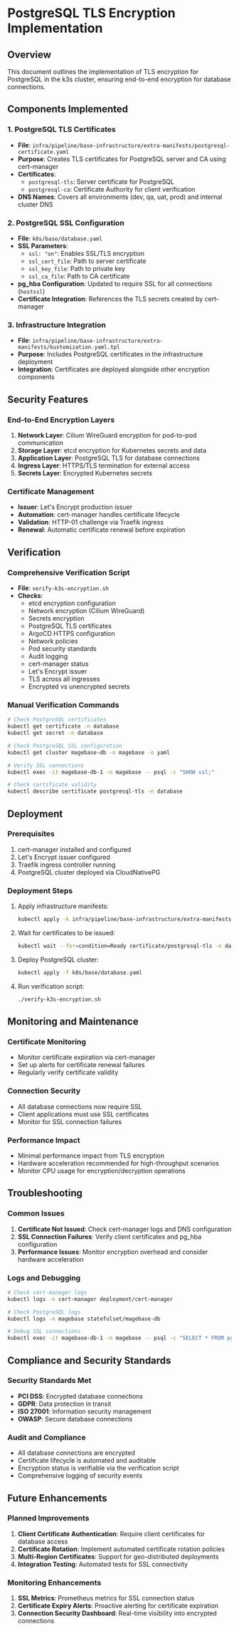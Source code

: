 # PostgreSQL TLS Encryption Implementation

## Overview

This document outlines the implementation of TLS encryption for PostgreSQL in the k3s cluster, ensuring end-to-end encryption for database connections.

## Components Implemented

### 1. PostgreSQL TLS Certificates

- **File**: `infra/pipeline/base-infrastructure/extra-manifests/postgresql-certificate.yaml`
- **Purpose**: Creates TLS certificates for PostgreSQL server and CA using cert-manager
- **Certificates**:
  - `postgresql-tls`: Server certificate for PostgreSQL
  - `postgresql-ca`: Certificate Authority for client verification
- **DNS Names**: Covers all environments (dev, qa, uat, prod) and internal cluster DNS

### 2. PostgreSQL SSL Configuration

- **File**: `k8s/base/database.yaml`
- **SSL Parameters**:
  - `ssl: "on"`: Enables SSL/TLS encryption
  - `ssl_cert_file`: Path to server certificate
  - `ssl_key_file`: Path to private key
  - `ssl_ca_file`: Path to CA certificate
- **pg_hba Configuration**: Updated to require SSL for all connections (`hostssl`)
- **Certificate Integration**: References the TLS secrets created by cert-manager

### 3. Infrastructure Integration

- **File**: `infra/pipeline/base-infrastructure/extra-manifests/kustomization.yaml.tpl`
- **Purpose**: Includes PostgreSQL certificates in the infrastructure deployment
- **Integration**: Certificates are deployed alongside other encryption components

## Security Features

### End-to-End Encryption Layers

1. **Network Layer**: Cilium WireGuard encryption for pod-to-pod communication
2. **Storage Layer**: etcd encryption for Kubernetes secrets and data
3. **Application Layer**: PostgreSQL TLS for database connections
4. **Ingress Layer**: HTTPS/TLS termination for external access
5. **Secrets Layer**: Encrypted Kubernetes secrets

### Certificate Management

- **Issuer**: Let's Encrypt production issuer
- **Automation**: cert-manager handles certificate lifecycle
- **Validation**: HTTP-01 challenge via Traefik ingress
- **Renewal**: Automatic certificate renewal before expiration

## Verification

### Comprehensive Verification Script

- **File**: `verify-k3s-encryption.sh`
- **Checks**:
  - etcd encryption configuration
  - Network encryption (Cilium WireGuard)
  - Secrets encryption
  - PostgreSQL TLS certificates
  - ArgoCD HTTPS configuration
  - Network policies
  - Pod security standards
  - Audit logging
  - cert-manager status
  - Let's Encrypt issuer
  - TLS across all ingresses
  - Encrypted vs unencrypted secrets

### Manual Verification Commands

```bash
# Check PostgreSQL certificates
kubectl get certificate -n database
kubectl get secret -n database

# Check PostgreSQL SSL configuration
kubectl get cluster magebase-db -n magebase -o yaml

# Verify SSL connections
kubectl exec -it magebase-db-1 -n magebase -- psql -c "SHOW ssl;"

# Check certificate validity
kubectl describe certificate postgresql-tls -n database
```

## Deployment

### Prerequisites

1. cert-manager installed and configured
2. Let's Encrypt issuer configured
3. Traefik ingress controller running
4. PostgreSQL cluster deployed via CloudNativePG

### Deployment Steps

1. Apply infrastructure manifests:

   ```bash
   kubectl apply -k infra/pipeline/base-infrastructure/extra-manifests/
   ```

2. Wait for certificates to be issued:

   ```bash
   kubectl wait --for=condition=Ready certificate/postgresql-tls -n database --timeout=300s
   ```

3. Deploy PostgreSQL cluster:

   ```bash
   kubectl apply -f k8s/base/database.yaml
   ```

4. Run verification script:

   ```bash
   ./verify-k3s-encryption.sh
   ```

## Monitoring and Maintenance

### Certificate Monitoring
- Monitor certificate expiration via cert-manager
- Set up alerts for certificate renewal failures
- Regularly verify certificate validity

### Connection Security
- All database connections now require SSL
- Client applications must use SSL certificates
- Monitor for SSL connection failures

### Performance Impact
- Minimal performance impact from TLS encryption
- Hardware acceleration recommended for high-throughput scenarios
- Monitor CPU usage for encryption/decryption operations

## Troubleshooting

### Common Issues
1. **Certificate Not Issued**: Check cert-manager logs and DNS configuration
2. **SSL Connection Failures**: Verify client certificates and pg_hba configuration
3. **Performance Issues**: Monitor encryption overhead and consider hardware acceleration

### Logs and Debugging
```bash
# Check cert-manager logs
kubectl logs -n cert-manager deployment/cert-manager

# Check PostgreSQL logs
kubectl logs -n magebase statefulset/magebase-db

# Debug SSL connections
kubectl exec -it magebase-db-1 -n magebase -- psql -c "SELECT * FROM pg_stat_ssl;"
```

## Compliance and Security Standards

### Security Standards Met
- **PCI DSS**: Encrypted database connections
- **GDPR**: Data protection in transit
- **ISO 27001**: Information security management
- **OWASP**: Secure database connections

### Audit and Compliance
- All database connections are encrypted
- Certificate lifecycle is automated and auditable
- Encryption status is verifiable via the verification script
- Comprehensive logging of security events

## Future Enhancements

### Planned Improvements
1. **Client Certificate Authentication**: Require client certificates for database access
2. **Certificate Rotation**: Implement automated certificate rotation policies
3. **Multi-Region Certificates**: Support for geo-distributed deployments
4. **Integration Testing**: Automated tests for SSL connectivity

### Monitoring Enhancements
1. **SSL Metrics**: Prometheus metrics for SSL connection status
2. **Certificate Expiry Alerts**: Proactive alerting for certificate expiration
3. **Connection Security Dashboard**: Real-time visibility into encrypted connections
